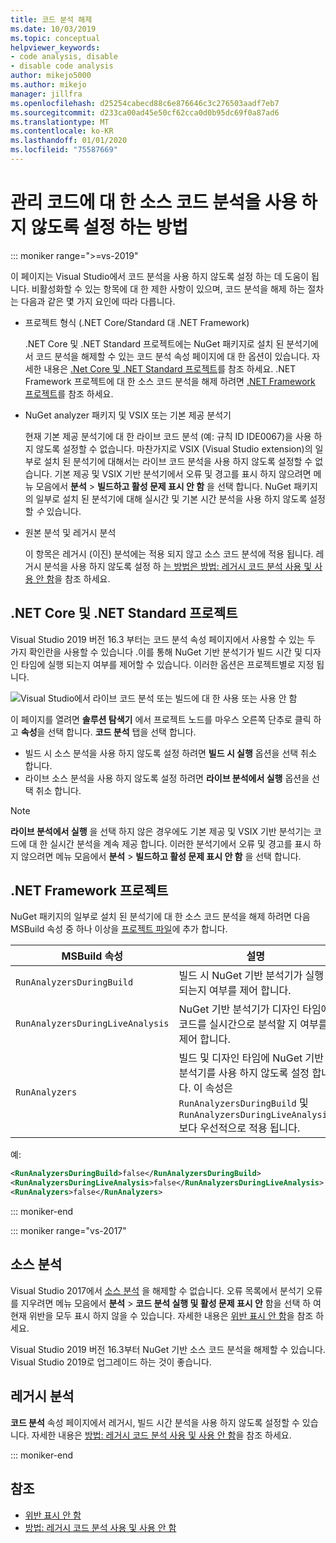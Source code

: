 ```yaml
---
title: 코드 분석 해제
ms.date: 10/03/2019
ms.topic: conceptual
helpviewer_keywords:
- code analysis, disable
- disable code analysis
author: mikejo5000
ms.author: mikejo
manager: jillfra
ms.openlocfilehash: d25254cabecd88c6e876646c3c276503aadf7eb7
ms.sourcegitcommit: d233ca00ad45e50cf62cca0d0b95dc69f0a87ad6
ms.translationtype: MT
ms.contentlocale: ko-KR
ms.lasthandoff: 01/01/2020
ms.locfileid: "75587669"
---
```

# <a name="how-to-disable-source-code-analysis-for-managed-code"></a>관리 코드에 대 한 소스 코드 분석을 사용 하지 않도록 설정 하는 방법

::: moniker range=">=vs-2019"

이 페이지는 Visual Studio에서 코드 분석을 사용 하지 않도록 설정 하는 데 도움이 됩니다. 비활성화할 수 있는 항목에 대 한 제한 사항이 있으며, 코드 분석을 해제 하는 절차는 다음과 같은 몇 가지 요인에 따라 다릅니다.

- 프로젝트 형식 (.NET Core/Standard 대 .NET Framework)

  .NET Core 및 .NET Standard 프로젝트에는 NuGet 패키지로 설치 된 분석기에서 코드 분석을 해제할 수 있는 코드 분석 속성 페이지에 대 한 옵션이 있습니다. 자세한 내용은 [.Net Core 및 .NET Standard 프로젝트](#net-core-and-net-standard-projects)를 참조 하세요. .NET Framework 프로젝트에 대 한 소스 코드 분석을 해제 하려면 [.NET Framework 프로젝트](#net-framework-projects)를 참조 하세요.

- NuGet analyzer 패키지 및 VSIX 또는 기본 제공 분석기

  현재 기본 제공 분석기에 대 한 라이브 코드 분석 (예: 규칙 ID IDE0067)을 사용 하지 않도록 설정할 수 없습니다. 마찬가지로 VSIX (Visual Studio extension)의 일부로 설치 된 분석기에 대해서는 라이브 코드 분석을 사용 하지 않도록 설정할 수 없습니다. 기본 제공 및 VSIX 기반 분석기에서 오류 및 경고를 표시 하지 않으려면 메뉴 모음에서 **분석** > **빌드하고 활성 문제 표시 안 함** 을 선택 합니다. NuGet 패키지의 일부로 설치 된 분석기에 대해 실시간 및 기본 시간 분석을 사용 하지 않도록 설정할 *수* 있습니다.

- 원본 분석 및 레거시 분석

  이 항목은 레거시 (이진) 분석에는 적용 되지 않고 소스 코드 분석에 적용 됩니다. 레거시 분석을 사용 하지 않도록 설정 하 [는 방법은 방법: 레거시 코드 분석 사용 및 사용 안 함](how-to-enable-and-disable-automatic-code-analysis-for-managed-code.md)을 참조 하세요.

## <a name="net-core-and-net-standard-projects"></a>.NET Core 및 .NET Standard 프로젝트

Visual Studio 2019 버전 16.3 부터는 코드 분석 속성 페이지에서 사용할 수 있는 두 가지 확인란을 사용할 수 있습니다 .이를 통해 NuGet 기반 분석기가 빌드 시간 및 디자인 타임에 실행 되는지 여부를 제어할 수 있습니다. 이러한 옵션은 프로젝트별로 지정 됩니다.

![Visual Studio에서 라이브 코드 분석 또는 빌드에 대 한 사용 또는 사용 안 함](media/run-on-build-run-live-analysis.png)

이 페이지를 열려면 **솔루션 탐색기** 에서 프로젝트 노드를 마우스 오른쪽 단추로 클릭 하 고 **속성**을 선택 합니다. **코드 분석** 탭을 선택 합니다.

- 빌드 시 소스 분석을 사용 하지 않도록 설정 하려면 **빌드 시 실행** 옵션을 선택 취소 합니다.
- 라이브 소스 분석을 사용 하지 않도록 설정 하려면 **라이브 분석에서 실행** 옵션을 선택 취소 합니다.

> [!NOTE]
> **라이브 분석에서 실행** 을 선택 하지 않은 경우에도 기본 제공 및 VSIX 기반 분석기는 코드에 대 한 실시간 분석을 계속 제공 합니다. 이러한 분석기에서 오류 및 경고를 표시 하지 않으려면 메뉴 모음에서 **분석** > **빌드하고 활성 문제 표시 안 함** 을 선택 합니다.

## <a name="net-framework-projects"></a>.NET Framework 프로젝트

NuGet 패키지의 일부로 설치 된 분석기에 대 한 소스 코드 분석을 해제 하려면 다음 MSBuild 속성 중 하나 이상을 [프로젝트 파일](../ide/solutions-and-projects-in-visual-studio.md#project-file)에 추가 합니다.

| MSBuild 속성 | 설명 | 기본 |
| - | - | - |
| `RunAnalyzersDuringBuild` | 빌드 시 NuGet 기반 분석기가 실행 되는지 여부를 제어 합니다. | `true` |
| `RunAnalyzersDuringLiveAnalysis` | NuGet 기반 분석기가 디자인 타임에 코드를 실시간으로 분석할 지 여부를 제어 합니다. | `true` |
| `RunAnalyzers` | 빌드 및 디자인 타임에 NuGet 기반 분석기를 사용 하지 않도록 설정 합니다. 이 속성은 `RunAnalyzersDuringBuild` 및 `RunAnalyzersDuringLiveAnalysis`보다 우선적으로 적용 됩니다. | `true` |

예:

```xml
<RunAnalyzersDuringBuild>false</RunAnalyzersDuringBuild>
<RunAnalyzersDuringLiveAnalysis>false</RunAnalyzersDuringLiveAnalysis>
<RunAnalyzers>false</RunAnalyzers>
```

::: moniker-end

::: moniker range="vs-2017"

## <a name="source-analysis"></a>소스 분석

Visual Studio 2017에서 [소스 분석](roslyn-analyzers-overview.md) 을 해제할 수 없습니다. 오류 목록에서 분석기 오류를 지우려면 메뉴 모음에서 **분석** > **코드 분석 실행 및 활성 문제 표시 안** 함을 선택 하 여 현재 위반을 모두 표시 하지 않을 수 있습니다. 자세한 내용은 [위반 표시 안 함](use-roslyn-analyzers.md#suppress-violations)을 참조 하세요.

Visual Studio 2019 버전 16.3부터 NuGet 기반 소스 코드 분석을 해제할 수 있습니다. Visual Studio 2019로 업그레이드 하는 것이 좋습니다.

## <a name="legacy-analysis"></a>레거시 분석

**코드 분석** 속성 페이지에서 레거시, 빌드 시간 분석을 사용 하지 않도록 설정할 수 있습니다. 자세한 내용은 [방법: 레거시 코드 분석 사용 및 사용 안 함](how-to-enable-and-disable-automatic-code-analysis-for-managed-code.md)을 참조 하세요.

::: moniker-end

## <a name="see-also"></a>참조

- [위반 표시 안 함](use-roslyn-analyzers.md#suppress-violations)
- [방법: 레거시 코드 분석 사용 및 사용 안 함](how-to-enable-and-disable-automatic-code-analysis-for-managed-code.md)
